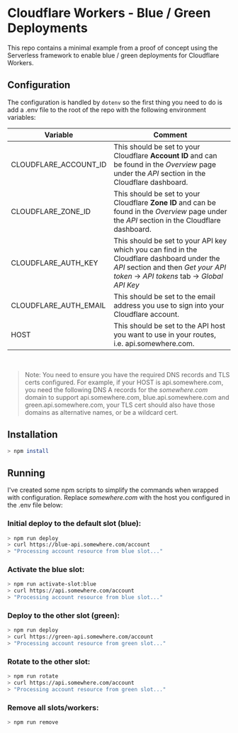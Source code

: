 # Cloudflare Workers - Blue / Green Deployments

This repo contains a minimal example from a proof of concept using the Serverless framework to enable blue / green deployments for Cloudflare Workers.

## Configuration

The configuration is handled by `dotenv` so the first thing you need to do is add a .env file to the root of the repo with the following environment variables:

| Variable              | Comment                                                                                                                                                                         |
| --------------------- | ------------------------------------------------------------------------------------------------------------------------------------------------------------------------------- |
| CLOUDFLARE_ACCOUNT_ID | This should be set to your Cloudflare **Account ID** and can be found in the _Overview_ page under the _API_ section in the Cloudflare dashboard.                               |
| CLOUDFLARE_ZONE_ID    | This should be set to your Cloudflare **Zone ID** and can be found in the _Overview_ page under the _API_ section in the Cloudflare dashboard.                                  |
| CLOUDFLARE_AUTH_KEY   | This should be set to your API key which you can find in the Cloudflare dashboard under the _API_ section and then _Get your API token_ -> _API tokens_ tab -> _Global API Key_ |
| CLOUDFLARE_AUTH_EMAIL | This should be set to the email address you use to sign into your Cloudflare account.                                                                                           |
| HOST                  | This should be set to the API host you want to use in your routes, i.e. api.somewhere.com.                                                                                      |

<br>

> Note: You need to ensure you have the required DNS records and TLS certs configured. For example, if your HOST is api.somewhere.com, you need the following DNS A records for the _somewhere.com_ domain to support api.somewhere.com, blue.api.somewhere.com and green.api.somewhere.com, your TLS cert should also have those domains as alternative names, or be a wildcard cert.

## Installation

```bash
> npm install
```

## Running

I've created some npm scripts to simplify the commands when wrapped with configuration. Replace _somewhere.com_ with the host you configured in the .env file below:

### Initial deploy to the default slot (blue):

```bash
> npm run deploy
> curl https://blue-api.somewhere.com/account
> "Processing account resource from blue slot..."
```

### Activate the blue slot:

```bash
> npm run activate-slot:blue
> curl https://api.somewhere.com/account
> "Processing account resource from blue slot..."
```

### Deploy to the other slot (green):

```bash
> npm run deploy
> curl https://green-api.somewhere.com/account
> "Processing account resource from green slot..."
```

### Rotate to the other slot:

```bash
> npm run rotate
> curl https://api.somewhere.com/account
> "Processing account resource from green slot..."
```

### Remove all slots/workers:

```bash
> npm run remove
```
